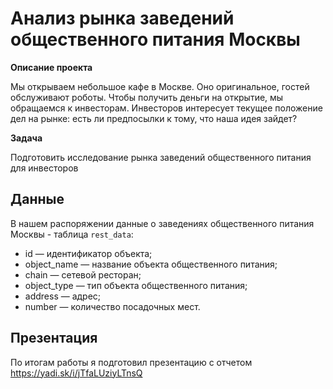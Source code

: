 # Анализ рынка заведений общественного питания Москвы

**Описание проекта**

Мы открываем небольшое кафе в Москве. Оно оригинальное, гостей обслуживают роботы. Чтобы получить деньги на открытие, мы обращаемся к инвесторам. Инвесторов интересует текущее положение дел на рынке: есть ли предпосылки к тому, что наша идея зайдет?

**Задача**

Подготовить исследование рынка заведений общественного питания для инвесторов

## Данные

В нашем распоряжении данные о заведениях общественного питания Москвы - таблица <code>rest_data</code>:

- id — идентификатор объекта;
- object_name — название объекта общественного питания;
- chain — сетевой ресторан;
- object_type — тип объекта общественного питания;
- address — адрес;
- number — количество посадочных мест.


## Презентация
По итогам работы я подготовил презентацию с отчетом https://yadi.sk/i/jTfaLUziyLTnsQ







